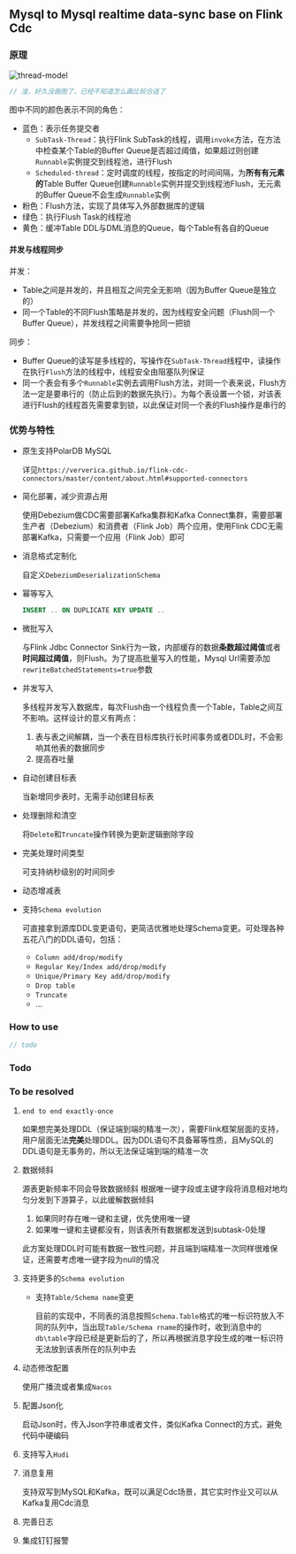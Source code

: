 ## Mysql to Mysql realtime data-sync base on Flink Cdc

### 原理

![thread-model](/Users/zhuyufeng/Downloads/thread-model.png)

```java
// 淦，好久没画图了，已经不知道怎么画比较合适了
```

图中不同的颜色表示不同的角色：

* 蓝色：表示任务提交者
  * `SubTask-Thread`：执行Flink SubTask的线程，调用`invoke`方法，在方法中检查某个Table的Buffer Queue是否超过阈值，如果超过则创建`Runnable`实例提交到线程池，进行Flush
  * `Scheduled-thread`：定时调度的线程，按指定的时间间隔，为**所有有元素的**Table Buffer Queue创建`Runnable`实例并提交到线程池Flush，无元素的Buffer Queue不会生成`Runnable`实例
* 粉色：Flush方法，实现了具体写入外部数据库的逻辑
* 绿色：执行Flush Task的线程池
* 黄色：缓冲Table DDL与DML消息的Queue，每个Table有各自的Queue

#### 并发与线程同步

并发：

* Table之间是并发的，并且相互之间完全无影响（因为Buffer Queue是独立的）
* 同一个Table的不同Flush策略是并发的，因为线程安全问题（Flush同一个Buffer Queue），并发线程之间需要争抢同一把锁

同步：

* Buffer Queue的读写是多线程的，写操作在`SubTask-Thread`线程中，读操作在执行`Flush`方法的线程中，线程安全由阻塞队列保证
* 同一个表会有多个`Runnable`实例去调用Flush方法，对同一个表来说，Flush方法一定是要串行的（防止后到的数据先执行）。为每个表设置一个锁，对该表进行Flush的线程首先需要拿到锁，以此保证对同一个表的Flush操作是串行的

### 优势与特性

* 原生支持PolarDB MySQL
  
  详见`https://ververica.github.io/flink-cdc-connectors/master/content/about.html#supported-connectors`
  
* 简化部署，减少资源占用

  使用Debezium做CDC需要部署Kafka集群和Kafka Connect集群，需要部署生产者（Debezium）和消费者（Flink Job）两个应用，使用Flink CDC无需部署Kafka，只需要一个应用（Flink Job）即可

* 消息格式定制化

  自定义`DebeziumDeserializationSchema`

* 幂等写入
  ```sql
  INSERT .. ON DUPLICATE KEY UPDATE ..
  ```

* 微批写入

  与Flink Jdbc Connector Sink行为一致，内部缓存的数据**条数超过阈值**或者**时间超过阈值**，则Flush。为了提高批量写入的性能，Mysql Url需要添加`rewriteBatchedStatements=true`参数

* 并发写入

  多线程并发写入数据库，每次Flush由一个线程负责一个Table，Table之间互不影响。这样设计的意义有两点：

  1. 表与表之间解耦，当一个表在目标库执行长时间事务或者DDL时，不会影响其他表的数据同步
  2. 提高吞吐量

* 自动创建目标表

  当新增同步表时，无需手动创建目标表

* 处理删除和清空

  将`Delete`和`Truncate`操作转换为更新逻辑删除字段

* 完美处理时间类型

  可支持纳秒级别的时间同步

* 动态增减表

* 支持`Schema evolution`

  可直接拿到源库DDL变更语句，更简洁优雅地处理Schema变更。可处理各种五花八门的DDL语句，包括：

  * `Column add/drop/modify`
  * `Regular Key/Index add/drop/modify`
  * `Unique/Primary Key add/drop/modify`
  * `Drop table`
  * `Truncate`
  * ...

### How to use

```java
// todo
```

### Todo

### To be resolved

1. `end to end exactly-once`
   
   如果想完美处理DDL（保证端到端的精准一次），需要Flink框架层面的支持，用户层面无法**完美**处理DDL。因为DDL语句不具备幂等性质，且MySQL的DDL语句是无事务的，所以无法保证端到端的精准一次

2. 数据倾斜

   源表更新频率不同会导致数据倾斜
   根据唯一键字段或主键字段将消息相对地均匀分发到下游算子，以此缓解数据倾斜

   1. 如果同时存在唯一键和主键，优先使用唯一键
   2. 如果唯一键和主键都没有，则该表所有数据都发送到subtask-0处理
   
   此方案处理DDL时可能有数据一致性问题，并且端到端精准一次同样很难保证，还需要考虑唯一键字段为null的情况

3. 支持更多的`Schema evolution`

   * 支持`Table/Schema name`变更

     目前的实现中，不同表的消息按照`Schema.Table`格式的唯一标识符放入不同的队列中，当出现`Table/Schema rname`的操作时，收到消息中的`db\table`字段已经是更新后的了，所以再根据消息字段生成的唯一标识符无法放到该表所在的队列中去

4. 动态修改配置

   使用广播流或者集成`Nacos`

5. 配置Json化

   启动Json时，传入Json字符串或者文件，类似Kafka Connect的方式，避免代码中硬编码

6. 支持写入`Hudi`

7. 消息复用

   支持双写到MySQL和Kafka，既可以满足Cdc场景，其它实时作业又可以从Kafka复用Cdc消息

8. 完善日志

9. 集成钉钉报警